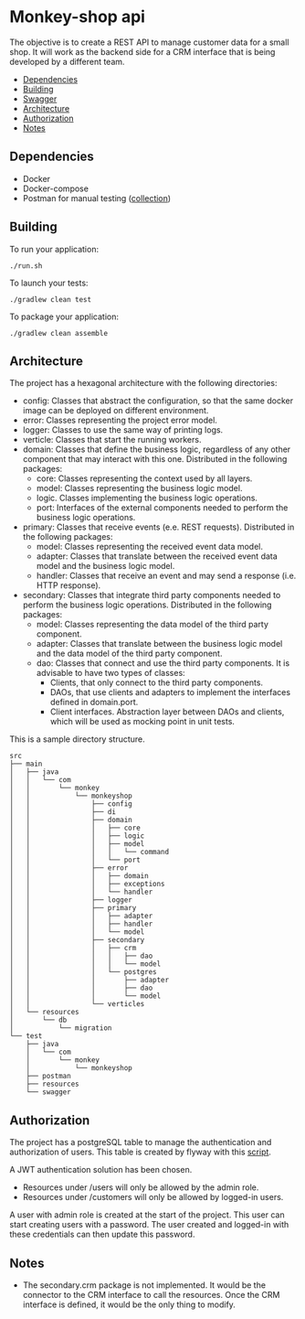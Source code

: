 # Monkey-shop api

The objective is to create a REST API to manage customer data for a small shop. It
will work as the backend side for a CRM interface that is being developed by a
different team.

- [Dependencies](#dependencies)
- [Building](#building)
- [Swagger](src/test/swagger/swagger.yaml)	
- [Architecture](#architecture)
- [Authorization](#authorization)
- [Notes](#notes)

## Dependencies

- Docker 
-	Docker-compose
- Postman for manual testing ([collection](src/test/postman/monkey-shop.postman_collection.json))

## Building

To run your application:
```
./run.sh
```

To launch your tests:
```
./gradlew clean test
```

To package your application:
```
./gradlew clean assemble
```

## Architecture

The project has a hexagonal architecture with the following directories:
- config: Classes that abstract the configuration, so that the same docker image can be deployed on different environment.
- error: Classes representing the project error model.	
- logger: Classes to use the same way of printing logs.
- verticle: Classes that start the running workers.
- domain: Classes that define the business logic, regardless of any other component that may interact with this one. Distributed in the following packages:
	- core: Classes representing the context used by all layers.
	- model: Classes representing the business logic model.
	- logic. Classes implementing the business logic operations.
	- port: Interfaces of the external components needed to perform the business logic operations.
- primary: Classes that receive events (e.e. REST requests). Distributed in the following packages:
	- model: Classes representing the received event data model.
	- adapter: Classes that translate between the received event data model and the business logic model.
	- handler: Classes that receive an event and may send a response (i.e. HTTP response).
- secondary: Classes that integrate third party components needed to perform the business logic operations. Distributed in the following packages:
	- model: Classes representing the data model of the third party component.
	- adapter: Classes that translate between the business logic model and the data model of the third party component.
	- dao: Classes that connect and use the third party components. It is advisable to have two types of classes:
		- Clients, that only connect to the third party components.
		- DAOs, that use clients and adapters to implement the interfaces defined in domain.port.
		- Client interfaces. Abstraction layer between DAOs and clients, which will be used as mocking point in unit tests.

This is a sample directory structure.
```
src
├── main
│   ├── java
│   │   └── com
│   │       └── monkey
│   │           └── monkeyshop
│   │               ├── config
│   │               ├── di
│   │               ├── domain
│   │               │   ├── core
│   │               │   ├── logic
│   │               │   ├── model
│   │               │   │   └── command
│   │               │   └── port
│   │               ├── error
│   │               │   ├── domain
│   │               │   ├── exceptions
│   │               │   └── handler
│   │               ├── logger
│   │               ├── primary
│   │               │   ├── adapter
│   │               │   ├── handler
│   │               │   └── model
│   │               ├── secondary
│   │               │   ├── crm
│   │               │   │   ├── dao
│   │               │   │   └── model
│   │               │   └── postgres
│   │               │       ├── adapter
│   │               │       ├── dao
│   │               │       └── model
│   │               └── verticles
│   └── resources
│       └── db
│           └── migration
└── test
    ├── java
    │   └── com
    │       └── monkey
    │           └── monkeyshop
    ├── postman
    ├── resources
    └── swagger
```

## Authorization

The project has a postgreSQL table to manage the authentication and authorization of users. This table is created by flyway with this [script](src/main/resources/db/migration/V1.0.0__init.sql).

A JWT authentication solution has been chosen.

- Resources under /users will only be allowed by the admin role.
- Resources under /customers will only be allowed by logged-in users.

A user with admin role is created at the start of the project. This user can start creating users with a password. The user created and logged-in with these credentials can then update this password.

## Notes

- The secondary.crm package is not implemented. It would be the connector to the CRM interface to call the resources. Once the CRM interface is defined, it would be the only thing to modify.
